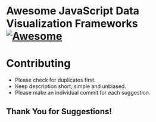 # Awesome JavaScript Data Visualization Frameworks [![Awesome](https://cdn.rawgit.com/sindresorhus/awesome/d7305f38d29fed78fa85652e3a63e154dd8e8829/media/badge.svg)](https://github.com/sindresorhus/awesome)


# Contributing

- Please check for duplicates first.
- Keep description short, simple and unbiased.
- Please make an individual commit for each suggestion.

## Thank You for Suggestions!
